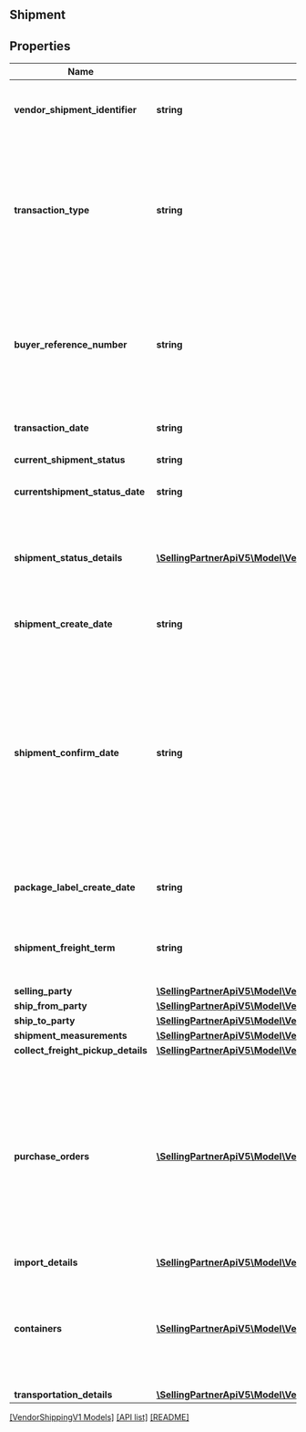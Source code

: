 ## Shipment

## Properties

Name | Type | Description | Notes
------------ | ------------- | ------------- | -------------
**vendor_shipment_identifier** | **string** | Unique Transportation ID created by Vendor (Should not be used over the last 365 days). |
**transaction_type** | **string** | Indicates the type of  transportation request such as (New,Cancel,Confirm and PackageLabelRequest). Each transactiontype has a unique set of operation and there are corresponding details to be populated for each operation. |
**buyer_reference_number** | **string** | The buyer Reference Number is a unique identifier generated by buyer for all Collect/WePay shipments when you submit a transportation request. This field is mandatory for Collect/WePay shipments. | [optional]
**transaction_date** | **string** | Date on which the transportation request was submitted. |
**current_shipment_status** | **string** | Indicates the current shipment status. | [optional]
**currentshipment_status_date** | **string** | Date and time when the last status was updated. | [optional]
**shipment_status_details** | [**\SellingPartnerApiV5\Model\VendorShippingV1\ShipmentStatusDetails[]**](ShipmentStatusDetails.md) | Indicates the list of current shipment status details and when the last update was received from carrier this is available on shipment Details response. | [optional]
**shipment_create_date** | **string** | The date and time of the shipment request created by vendor. | [optional]
**shipment_confirm_date** | **string** | The date and time of the departure of the shipment from the vendor's location. Vendors are requested to send ASNs within 30 minutes of departure from their warehouse/distribution center or at least 6 hours prior to the appointment time at the Buyer destination warehouse, whichever is sooner. Shipped date mentioned in the shipment confirmation should not be in the future. | [optional]
**package_label_create_date** | **string** | The date and time of the package label created for the shipment by buyer. | [optional]
**shipment_freight_term** | **string** | Indicates if this transportation request is WePay/Collect or TheyPay/Prepaid. This is a mandatory information. | [optional]
**selling_party** | [**\SellingPartnerApiV5\Model\VendorShippingV1\PartyIdentification**](PartyIdentification.md) |  |
**ship_from_party** | [**\SellingPartnerApiV5\Model\VendorShippingV1\PartyIdentification**](PartyIdentification.md) |  |
**ship_to_party** | [**\SellingPartnerApiV5\Model\VendorShippingV1\PartyIdentification**](PartyIdentification.md) |  |
**shipment_measurements** | [**\SellingPartnerApiV5\Model\VendorShippingV1\TransportShipmentMeasurements**](TransportShipmentMeasurements.md) |  | [optional]
**collect_freight_pickup_details** | [**\SellingPartnerApiV5\Model\VendorShippingV1\CollectFreightPickupDetails**](CollectFreightPickupDetails.md) |  | [optional]
**purchase_orders** | [**\SellingPartnerApiV5\Model\VendorShippingV1\PurchaseOrders[]**](PurchaseOrders.md) | Indicates the purchase orders involved for the transportation request. This group is an array create 1 for each PO and list their corresponding items. This information is used for deciding the route,truck allocation and storage efficiently. This is a mandatory information for Buyer performing transportation from vendor warehouse (WePay/Collect) | [optional]
**import_details** | [**\SellingPartnerApiV5\Model\VendorShippingV1\ImportDetails**](ImportDetails.md) |  | [optional]
**containers** | [**\SellingPartnerApiV5\Model\VendorShippingV1\Containers[]**](Containers.md) | A list of the items in this transportation and their associated inner container details. If any of the item detail fields are common at a carton or a pallet level, provide them at the corresponding carton or pallet level. | [optional]
**transportation_details** | [**\SellingPartnerApiV5\Model\VendorShippingV1\TransportationDetails**](TransportationDetails.md) |  | [optional]

[[VendorShippingV1 Models]](../) [[API list]](../../Api) [[README]](../../../README.md)
